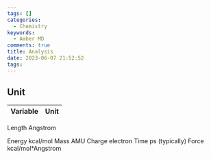 ```yaml
---
tags: []
categories:
  - Chemistry
keywords:
  - Amber MD
comments: true
title: Analysis
date: 2023-06-07 21:52:52
tags:
---
```



## Unit


|Variable | Unit |
|----|----|
Length Angstrom

Energy kcal/mol
Mass AMU
Charge electron
Time ps (typically)
Force kcal/mol*Angstrom

